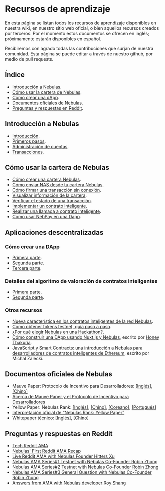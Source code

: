 # Recursos de aprendizaje

En esta página se listan todos los recursos de aprendizaje disponibles en nuestra wiki, en nuestro sitio web oficial, o bien aquellos recursos creados por terceros. Por el momento estos documentos se ofrecen en inglés; próximamente estarán disponibles en español.

Recibiremos con agrado todas las contribuciones que surjan de nuestra comunidad. Esta página se puede editar a través de nuestro github, por medio de pull requests.

## Índice

* [Introducción a Nebulas](#introduccion-a-nebulas).
* [Cómo usar la cartera de Nebulas](#como-usar-la-cartera-de-nebulas).
* [Cómo crear una dApp](#aplicaciones-descentralizadas).
* [Documentos oficiales de Nebulas](#documentos-oficiales-de-nebulas).
* [Preguntas y respuestas en Reddit](#preguntas-y-respuestas-en-reddit).


## Introducción a Nebulas

* [Introducción](https://medium.com/nebulasio/dive-into-nebulas-1-introduction-3ec8bc73571c).
* [Primeros pasos](https://medium.com/nebulasio/dive-into-nebulas-2-quick-start-105da9df80e1).
* [Administración de cuentas](https://medium.com/nebulasio/dive-into-nebulas-3-accounts-3ebd208858d6).
* [Transacciones](https://medium.com/nebulasio/dive-into-nebulas-4-transactions-2a13845e1d03).

## Cómo usar la cartera de Nebulas

* [Cómo crear una cartera Nebulas](https://medium.com/nebulasio/creating-a-nas-wallet-9d01b5fa2df6).
* [Cómo enviar NAS desde tu cartera Nebulas](https://medium.com/nebulasio/sending-nas-from-your-wallet-be1b958c4e5d).
* [Cómo firmar una transacción sin conexión](https://medium.com/nebulasio/signing-a-transaction-offline-ae8278f45201).
* [Visualizar información de la cartera](https://medium.com/nebulasio/view-wallet-information-fcea3ea35d94).
* [Verificar el estado de una transacción](https://medium.com/nebulasio/check-tx-status-8dc7dd9b79de).
* [Implementar un contrato inteligente](https://medium.com/nebulasio/deploy-a-smart-contract-1e781e13c22e).
* [Realizar una llamada a contrato inteligente](https://medium.com/nebulasio/call-a-smart-contract-on-nebulas-3522038aec18).
* [Cómo usar NebPay en una Dapp](https://medium.com/nebulasio/how-to-use-nebpay-in-your-dapp-8e785e560fbb).

## Aplicaciones descentralizadas

### Cómo crear una DApp

* [Primera parte](https://medium.com/nebulasio/how-to-build-a-dapp-on-nebulas-part-1-da4eaf9399bc).
* [Segunda parte](https://medium.com/nebulasio/how-to-build-a-dapp-on-nebulas-part-2-5424789f7417).
* [Tercera parte](https://medium.com/nebulasio/how-to-build-a-dapp-on-nebulas-part3-3586126aa124).

### Detalles del algoritmo de valoración de contratos inteligentes

* [Primera parte](https://medium.com/nebulasio/details-on-the-smart-contract-ranking-algorithm-part-1-723143c689c3).
* [Segunda parte](https://medium.com/nebulasio/details-on-the-smart-contract-ranking-algorithm-part-2-64341011e5e5).

### Otros recursos
* [Nueva característica en los contratos inteligentes de la red Nebulas](https://medium.com/nebulasio/new-nebulas-smart-contract-feature-e15046804b3c).
* [Cómo obtener tokens testnet, guía paso a paso](https://medium.com/nebulasio/claim-nebulas-testnet-token-step-by-step-6156400fdd38).
* [¿Por qué elegir Nebulas en una Hackathon?](https://medium.com/nebulasio/why-choose-nebulas-at-a-hackathon-562ab8065a30).
* [Cómo construir una DApp usando Nuxt.js y Nebulas](https://medium.freecodecamp.org/architecting-dapp-using-nuxt-js-nebulas-fc00712ae341), escrito por [Honey Thakuria](https://medium.com/@HoneyThakuria).
* [JavaScript y Smart Contracts: una introducción a Nebulas para desarrolladores de contratos inteligentes de Ethereum](https://www.tooploox.com/blog/nebulas-javascript-meets-smart-contracts), escrito por Michal Zalecki.

## Documentos oficiales de Nebulas

* Mauve Paper: Protocolo de Incentivo para Desarrolladores: [[Inglés]](https://nebulas.io/docs/NebulasMauvepaper.pdf), [[Chino]](https://nebulas.io/docs/NebulasMauvepaperZh.pdf)
* [Acerca de Mauve Paper y el Protocolo de Incentivo para Desarrolladores](https://medium.com/nebulasio/nebulas-mauve-paper-developer-incentive-protocol-37bb90e52a20)
* Yellow Paper: Nebulas Rank: [[Inglés]](https://nebulas.io/docs/NebulasYellowpaper.pdf), [[Chino]](https://nebulas.io/docs/NebulasYellowpaperZh.pdf), [[Coreano]](https://nebulas.io/docs/NebulasYellowpaperKr.pdf), [[Portugués]](https://nebulas.io/docs/NebulasYellowpaperPt.pdf)
* [Interpretación oficial de “Nebulas Rank: Yellow Paper”](https://medium.com/nebulasio/official-interpretation-of-nebulas-rank-yellow-paper-dd18293cd9a9)
* Whitepaper técnico: [[Inglés]](https://nebulas.io/docs/NebulasTechnicalWhitepaper.pdf), [[Chino]](https://nebulas.io/docs/NebulasTechnicalWhitepaperZh.pdf)

## Preguntas y respuestas en Reddit

* [Tech Reddit AMA](https://medium.com/nebulasio/tech-reddit-ama-ab0c87484773)
* [Nebulas' First Reddit AMA Recap](https://medium.com/nebulasio/nebulas-first-reddit-ama-recap-3f5b75c26c9a)
* [Live Reddit AMA with Nebulas Founder Hitters Xu](https://medium.com/nebulasio/live-reddit-ama-with-nebulas-founder-hitters-xu-46e8f1a89fa)
* [Nebulas AMA Series#1 Testnet with Nebulas Co-Founder Robin Zhong](https://medium.com/nebulasio/nebulas-ama-series-1-testnet-e2b751fad48a)
* [Nebulas AMA Series#2 Testnet with Nebulas Co-Founder Robin Zhong](https://medium.com/nebulasio/nebulas-ama-series-2-testnet-with-nebulas-co-founder-and-cto-robin-zhong-b54a1b33b85e)
* [Nebulas AMA Series#3 General Question with Nebulas Co-Founder Robin Zhong](https://medium.com/nebulasio/nebulas-ama-series-3-general-question-with-nebulas-co-founder-and-cto-robin-zhong-329d01250e00)
* [Answers from AMA with Nebulas developer Roy Shang](https://medium.com/nebulasio/answers-from-the-ama-with-nebulas-lead-core-developer-roy-shang-c4382ac09424)
